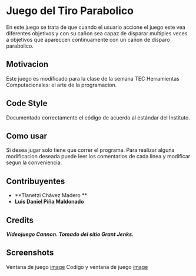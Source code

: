 # Juego del Tiro Parabolico
En este juego se trata de que cuando el usuario accione el juego este vea diferentes objetivos y con su cañon sea capaz
de disparar multiples veces a objetivos que apareccen continuamente con un cañon de disparo parabolico.

## Motivacion
Este juego es modificado para la clase de la semana TEC Herramientas Computacionales: el arte de la programacion.

## Code Style
Documentado correctamente el código de acuerdo al estándar del Instituto.

## Como usar
Si desea jugar solo tiene que correr el programa. Para realizar alguna modificacion deseada puede leer los comentarios de 
cada linea y modificar segun la conveniencia.

## Contribuyentes
- **Tlanetzi Chávez Madero **		
- **Luis Daniel Piña Maldonado**

## Credits
***Videojuego Cannon. Tomado  del  sitio  Grant  Jenks.***

## Screenshots

Ventana de juego
[image](https://user-images.githubusercontent.com/73376432/111736228-a739dd00-883a-11eb-874b-dfcfa6c2934f.png)
Codigo y ventana de juego
[image](https://user-images.githubusercontent.com/73376432/111736246-b1f47200-883a-11eb-924f-92d54b0922c7.png)
